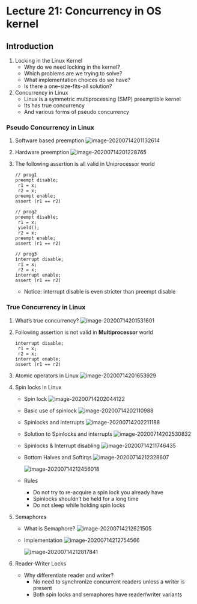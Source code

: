# Lecture 21: Concurrency in OS kernel

## Introduction

1. Locking in the Linux Kernel
   - Why do we need locking in the kernel?
   - Which problems are we trying to solve?
   - What implementation choices do we have?
   - Is there a one-size-fits-all solution?
2. Concurrency in Linux
   - Linux is a symmetric multiprocessing (SMP) preemptible kernel
   - Its has true concurrency
   - And various forms of pseudo concurrency

### Pseudo Concurrency in Linux

1. Software based preemption
   ![image-20200714201132614](lec21.assets/image-20200714201132614.png)

2. Hardware preemption
   ![image-20200714201228765](lec21.assets/image-20200714201228765.png)

3. The following assertion is all valid in Uniprocessor world

   ```
   // prog1
   preempt disable;
   	r1 = x;
   	r2 = x;
   preempt enable;
   assert (r1 == r2)
   
   // prog2
   preempt disable;
   	r1 = x;
   	yield();
   	r2 = x;
   preempt enable;
   assert (r1 == r2)
   
   // prog3
   interrupt disable;
   	r1 = x;
   	r2 = x;
   interrupt enable;
   assert (r1 == r2)
   ```

   - Notice: interrupt disable is even stricter than preempt disable

### True Concurrency in Linux

1. What’s true concurrency?
   ![image-20200714201531601](lec21.assets/image-20200714201531601.png)

2. Following assertion is not valid in **Multiprocessor** world

   ```
   interrupt disable;
   	r1 = x;
   	r2 = x;
   interrupt enable;
   assert (r1 == r2)
   ```

3. Atomic operators in Linux
   ![image-20200714201653929](lec21.assets/image-20200714201653929.png)

4. Spin locks in Linux

   - Spin lock
     ![image-20200714202044122](lec21.assets/image-20200714202044122.png)

   - Basic use of spinlock
     ![image-20200714202110988](lec21.assets/image-20200714202110988.png)

   - Spinlocks and interrupts
     ![image-20200714202211188](lec21.assets/image-20200714202211188.png)

   - Solution to Spinlocks and interrupts
     ![image-20200714202530832](lec21.assets/image-20200714202530832.png)

   - Spinlocks & Interrupt disabling
     ![image-20200714211746435](lec21.assets/image-20200714211746435.png)

   - Bottom Halves and Softirqs
     ![image-20200714212328607](lec21.assets/image-20200714212328607.png)

     ![image-20200714212456018](lec21.assets/image-20200714212456018.png)

   - Rules
     - Do not try to re-acquire a spin lock you already have
     - Spinlocks shouldn’t be held for a long time
     - Do not sleep while holding spin locks

5. Semaphores

   - What is Semaphore?
     ![image-20200714212621505](lec21.assets/image-20200714212621505.png)

   - Implementation
     ![image-20200714212754566](lec21.assets/image-20200714212754566.png)

     ![image-20200714212817841](lec21.assets/image-20200714212817841.png)

6. Reader-Writer Locks

   - Why differentiate reader and writer?
     - No need to synchronize concurrent readers unless a writer is present
     - Both spin locks and semaphores have reader/writer variants